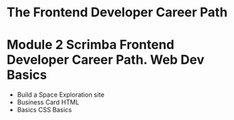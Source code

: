 # The Frontend Developer Career Path

# Module 2 Scrimba Frontend Developer Career Path. Web Dev Basics

- Build a Space Exploration site
- Business Card HTML
- Basics CSS Basics
